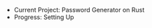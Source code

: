 - Current Project: Password Generator on Rust
- Progress: Setting Up

<!---
vya1ov/vya1ov is a ✨ special ✨ repository because its `README.md` (this file) appears on your GitHub profile.
You can click the Preview link to take a look at your changes.
--->
